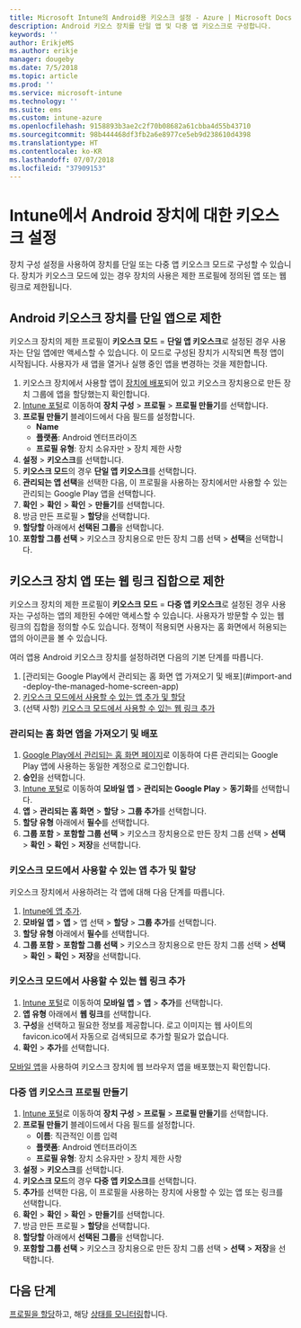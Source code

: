```yaml
---
title: Microsoft Intune의 Android용 키오스크 설정 - Azure | Microsoft Docs
description: Android 키오스 장치를 단일 앱 및 다중 앱 키오스크로 구성합니다.
keywords: ''
author: ErikjeMS
ms.author: erikje
manager: dougeby
ms.date: 7/5/2018
ms.topic: article
ms.prod: ''
ms.service: microsoft-intune
ms.technology: ''
ms.suite: ems
ms.custom: intune-azure
ms.openlocfilehash: 9158893b3ae2c2f70b08682a61cbba4d55b43710
ms.sourcegitcommit: 98b444468df3fb2a6e8977ce5eb9d238610d4398
ms.translationtype: HT
ms.contentlocale: ko-KR
ms.lasthandoff: 07/07/2018
ms.locfileid: "37909153"
---
```

# <a name="kiosk-settings-for-android-devices-in-intune"></a>Intune에서 Android 장치에 대한 키오스크 설정

장치 구성 설정을 사용하여 장치를 단일 또는 다중 앱 키오스크 모드로 구성할 수 있습니다. 장치가 키오스크 모드에 있는 경우 장치의 사용은 제한 프로필에 정의된 앱 또는 웹 링크로 제한됩니다. 

## <a name="restrict-an-android-kiosk-device-to-a-single-app"></a>Android 키오스크 장치를 단일 앱으로 제한

키오스크 장치의 제한 프로필이 **키오스크 모드** = **단일 앱 키오스크**로 설정된 경우 사용자는 단일 앱에만 액세스할 수 있습니다. 이 모드로 구성된 장치가 시작되면 특정 앱이 시작됩니다. 사용자가 새 앱을 열거나 실행 중인 앱을 변경하는 것을 제한합니다.

1. 키오스크 장치에서 사용할 앱이 [장치에 배포](apps-deploy.md)되어 있고 키오스크 장치용으로 만든 장치 그룹에 앱을 할당했는지 확인합니다.
2. [Intune 포털](https://portal.azure.com)로 이동하여 **장치 구성** > **프로필** > **프로필 만들기**를 선택합니다.
3. **프로필 만들기** 블레이드에서 다음 필드를 설정합니다.
     - **Name**
     - **플랫폼**: Android 엔터프라이즈
     - **프로필 유형**: 장치 소유자만 > 장치 제한 사항
4. **설정** > **키오스크**를 선택합니다.
5. **키오스크 모드**의 경우 **단일 앱 키오스크**를 선택합니다.
6. **관리되는 앱 선택**을 선택한 다음, 이 프로필을 사용하는 장치에서만 사용할 수 있는 관리되는 Google Play 앱을 선택합니다.
7. **확인** > **확인** > **확인** > **만들기**를 선택합니다.
8. 방금 만든 프로필 > **할당**을 선택합니다.
9. **할당할** 아래에서 **선택된 그룹**을 선택합니다.
10. **포함할 그룹 선택** > 키오스크 장치용으로 만든 장치 그룹 선택 > **선택**을 선택합니다.

## <a name="restrict-a-kiosk-device-to-a-set-of-apps-or-web-links"></a>키오스크 장치 앱 또는 웹 링크 집합으로 제한

키오스크 장치의 제한 프로필이 **키오스크 모드** = **다중 앱 키오스크**로 설정된 경우 사용자는 구성하는 앱의 제한된 수에만 액세스할 수 있습니다. 사용자가 방문할 수 있는 웹 링크의 집합을 정의할 수도 있습니다. 정책이 적용되면 사용자는 홈 화면에서 허용되는 앱의 아이콘을 볼 수 있습니다.

여러 앱용 Android 키오스크 장치를 설정하려면 다음의 기본 단계를 따릅니다.

1. [관리되는 Google Play에서 관리되는 홈 화면 앱 가져오기 및 배포](#import-and -deploy-the-managed-home-screen-app)
2. [키오스크 모드에서 사용할 수 있는 앱 추가 및 할당](#add-and-assign-apps-that-can-be-used-in-kiosk-mode)
3. (선택 사항) [키오스크 모드에서 사용할 수 있는 웹 링크 추가](#add-web-links-that-can-be-used-in-kiosk-mode)

### <a name="import-and-deply-the-managed-home-screen-app"></a>관리되는 홈 화면 앱을 가져오기 및 배포

1. [Google Play에서 관리되는 홈 화면 페이지](https://play.google.com/work/apps/details?id=com.microsoft.launcher.enterprise)로 이동하여 다른 관리되는 Google Play 앱에 사용하는 동일한 계정으로 로그인합니다.
2. **승인**을 선택합니다.
3. [Intune 포털](https://portal.azure.com)로 이동하여 **모바일 앱** > **관리되는 Google Play** > **동기화**를 선택합니다.
4. **앱** > **관리되는 홈 화면** > **할당** > **그룹 추가**를 선택합니다.
5. **할당 유형** 아래에서 **필수**를 선택합니다.
6. **그룹 포함** > **포함할 그룹 선택** > 키오스크 장치용으로 만든 장치 그룹 선택 > **선택** > **확인** > **확인** > **저장**을 선택합니다.

### <a name="add-and-assign-apps-that-can-be-used-in-kiosk-mode"></a>키오스크 모드에서 사용할 수 있는 앱 추가 및 할당

키오스크 장치에서 사용하려는 각 앱에 대해 다음 단계를 따릅니다.

1. [Intune에 앱 추가](store-apps-android.md).
2. **모바일 앱** > **앱** > 앱 선택 > **할당** > **그룹 추가**를 선택합니다.
3. **할당 유형** 아래에서 **필수**를 선택합니다.
4. **그룹 포함** > **포함할 그룹 선택** > 키오스크 장치용으로 만든 장치 그룹 선택 > **선택** > **확인** > **확인** > **저장**을 선택합니다.

### <a name="add-web-links-that-can-be-used-in-kiosk-mode"></a>키오스크 모드에서 사용할 수 있는 웹 링크 추가

1. [Intune 포털](https://portal.azure.com)로 이동하여 **모바일 앱** > **앱** > **추가**를 선택합니다.
2. **앱 유형** 아래에서 **웹 링크**를 선택합니다.
3. **구성**을 선택하고 필요한 정보를 제공합니다. 로고 이미지는 웹 사이트의 favicon.ico에서 자동으로 검색되므로 추가할 필요가 없습니다.
4. **확인** > **추가**를 선택합니다.

[모바일 앱](apps-add.md)을 사용하여 키오스크 장치에 웹 브라우저 앱을 배포했는지 확인합니다.

### <a name="create-a-multi-app-kiosk-profile"></a>다중 앱 키오스크 프로필 만들기

1. [Intune 포털](https://portal.azure.com)로 이동하여 **장치 구성** > **프로필** > **프로필 만들기**를 선택합니다.
3. **프로필 만들기** 블레이드에서 다음 필드를 설정합니다.
     - **이름**: 직관적인 이름 입력
     - **플랫폼**: Android 엔터프라이즈
     - **프로필 유형**: 장치 소유자만 > 장치 제한 사항
4. **설정** > **키오스크**를 선택합니다.
5. **키오스크 모드**의 경우 **다중 앱 키오스크**를 선택합니다.
6. **추가**를 선택한 다음, 이 프로필을 사용하는 장치에 사용할 수 있는 앱 또는 링크를 선택합니다.
7. **확인** > **확인** > **확인** > **만들기**를 선택합니다.
8. 방금 만든 프로필 > **할당**을 선택합니다.
9. **할당할** 아래에서 **선택된 그룹**을 선택합니다.
10. **포함할 그룹 선택** > 키오스크 장치용으로 만든 장치 그룹 선택 > **선택** > **저장**을 선택합니다.

## <a name="next-steps"></a>다음 단계
[프로필을 할당](device-profile-assign.md)하고, 해당 [상태를 모니터링](device-profile-monitor.md)합니다.
